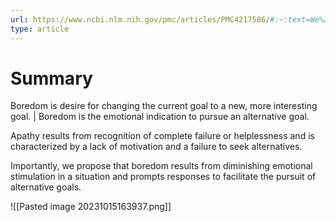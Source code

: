 ```yaml
---
url: https://www.ncbi.nlm.nih.gov/pmc/articles/PMC4217586/#:~:text=We%20propose%20that%20boredom%20is,to%20pursue%20a%20new%20goal.
type: article
---
```

# Summary
Boredom is desire for changing the current goal to a new, more interesting goal.
| Boredom is the emotional indication to pursue an alternative goal.

Apathy results from recognition of complete failure or helplessness and is characterized by a lack of motivation and a failure to seek alternatives.

Importantly, we propose that boredom results from diminishing emotional stimulation in a situation and prompts responses to facilitate the pursuit of alternative goals.

![[Pasted image 20231015163937.png]]